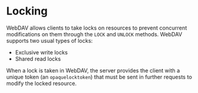 # Locking
WebDAV allows clients to take locks on resources to prevent concurrent modifications on them through the `LOCK` and `UNLOCK` methods. WebDAV supports two usual types of locks:

* Exclusive write locks
* Shared read locks

When a lock is taken in WebDAV, the server provides the client with a unique token (an `opaquelocktoken`) that must be sent in further requests to modify the locked resource.
